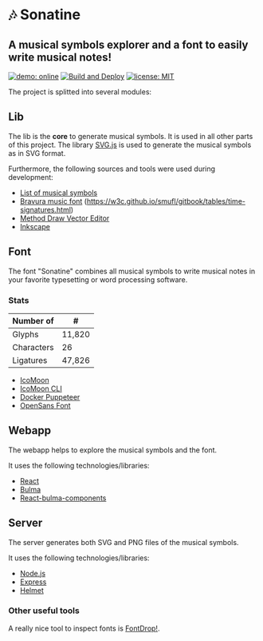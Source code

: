 # :notes: Sonatine

## A musical symbols explorer and a font to easily write musical notes!

<a href="https://www.sonatine.ml" target="_blank"><img src="https://img.shields.io/badge/demo-online-3273dc.svg" alt="demo: online"></a>
[![Build and Deploy](https://github.com/FranzDiebold/musical-symbols/actions/workflows/deploy.yml/badge.svg)](https://github.com/FranzDiebold/musical-symbols/actions/workflows/deploy.yml)
[![license: MIT](https://img.shields.io/badge/license-MIT-brightgreen.svg)](./LICENSE.md)

The project is splitted into several modules:

## Lib

The lib is the **core** to generate musical symbols. It is used in all other parts of this project.
The library [SVG.js](https://github.com/svgdotjs/svg.js) is used to generate the musical symbols as in SVG format.

Furthermore, the following sources and tools were used during development:

- [List of musical symbols](https://en.wikipedia.org/wiki/List_of_musical_symbols)
- [Bravura music font](https://github.com/steinbergmedia/bravura) (https://w3c.github.io/smufl/gitbook/tables/time-signatures.html)
- [Method Draw Vector Editor](https://editor.method.ac)
- [Inkscape](https://gitlab.com/inkscape/inkscape)

## Font

The font "Sonatine" combines all musical symbols to write musical notes in your favorite typesetting or word processing software.

### Stats

| Number of  | #      |
|------------|--------|
| Glyphs     | 11,820 |
| Characters | 26     |
| Ligatures  | 47,826 |

- [IcoMoon](https://icomoon.io)
- [IcoMoon CLI](https://github.com/Yuyz0112/icomoon-cli)
- [Docker Puppeteer](https://github.com/buildkite/docker-puppeteer)
- [OpenSans Font](https://github.com/googlefonts/opensans)

## Webapp

The webapp helps to explore the musical symbols and the font.

It uses the following technologies/libraries:

- [React](https://github.com/facebook/react/)
- [Bulma](https://github.com/jgthms/bulma)
- [React-bulma-components](https://github.com/couds/react-bulma-components)

## Server

The server generates both SVG and PNG files of the musical symbols.

It uses the following technologies/libraries:

- [Node.js](https://github.com/nodejs/node)
- [Express](https://github.com/expressjs/express)
- [Helmet](https://github.com/helmetjs/helmet)

### Other useful tools

A really nice tool to inspect fonts is [FontDrop!](https://fontdrop.info).
